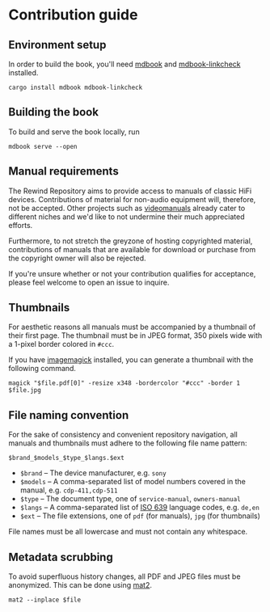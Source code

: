 # Contribution guide

## Environment setup

In order to build the book, you'll need [mdbook] and [mdbook-linkcheck]
installed.

```shell
cargo install mdbook mdbook-linkcheck
```

## Building the book

To build and serve the book locally, run

```shell
mdbook serve --open
```

## Manual requirements

The Rewind Repository aims to provide access to manuals of classic HiFi
devices. Contributions of material for non-audio equipment will, therefore,
not be accepted. Other projects such as [videomanuals] already cater to
different niches and we'd like to not undermine their much appreciated efforts.

Furthermore, to not stretch the greyzone of hosting copyrighted material,
contributions of manuals that are available for download or purchase from the
copyright owner will also be rejected.

If you're unsure whether or not your contribution qualifies for acceptance,
please feel welcome to open an issue to inquire.

## Thumbnails

For aesthetic reasons all manuals must be accompanied by a thumbnail of their
first page. The thumbnail must be in JPEG format, 350 pixels wide with a
1-pixel border colored in `#ccc`.

If you have [imagemagick] installed, you can generate a thumbnail with the
following command.

```shell
magick "$file.pdf[0]" -resize x348 -bordercolor "#ccc" -border 1 $file.jpg
```

## File naming convention

For the sake of consistency and convenient repository navigation, all manuals
and thumbnails must adhere to the following file name pattern:

```
$brand_$models_$type_$langs.$ext
```

- `$brand` – The device manufacturer, e.g. `sony`
- `$models` – A comma-separated list of model numbers covered in the manual,
  e.g. `cdp-411,cdp-511`
- `$type` – The document type, one of `service-manual`, `owners-manual`
- `$langs` – A comma-separated list of [ISO 639] language codes, e.g. `de,en`
- `$ext` – The file extensions, one of `pdf` (for manuals), `jpg` (for
  thumbnails)

File names must be all lowercase and must not contain any whitespace.

## Metadata scrubbing

To avoid superfluous history changes, all PDF and JPEG files must be
anonymized. This can be done using [mat2].

```shell
mat2 --inplace $file
```

[ISO 639]: https://en.wikipedia.org/wiki/List_of_ISO_639_language_codes
[imagemagick]: https://imagemagick.org
[mat2]: https://0xacab.org/jvoisin/mat2
[mdbook]: https://github.com/rust-lang/mdBook
[mdbook-linkcheck]: https://github.com/Michael-F-Bryan/mdbook-linkcheck
[videomanuals]: https://github.com/Syntonie/videomanuals
